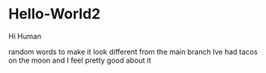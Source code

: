 # Hello-World2

Hi Human 

random words to make it look different from the main branch 
Ive had tacos on the moon and I feel pretty good about it 
